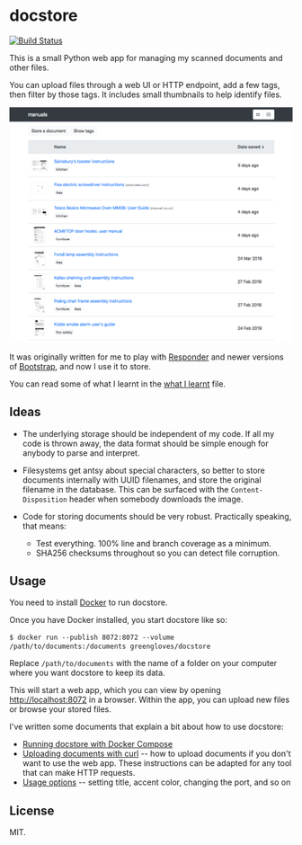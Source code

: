 # docstore

[![Build Status](https://dev.azure.com/alexwlchan/alexwlchan/_apis/build/status/alexwlchan.docstore?branchName=development)](https://dev.azure.com/alexwlchan/alexwlchan/_build/latest?definitionId=4&branchName=development)

This is a small Python web app for managing my scanned documents and other files.

You can upload files through a web UI or HTTP endpoint, add a few tags, then filter by those tags.
It includes small thumbnails to help identify files.

![](screenshot.png)

It was originally written for me to play with [Responder](https://github.com/kennethreitz/responder) and newer versions of [Bootstrap](https://getbootstrap.com/), and now I use it to store.

You can read some of what I learnt in the [what I learnt](what-i-learnt.md) file.



## Ideas

*   The underlying storage should be independent of my code.
    If all my code is thrown away, the data format should be simple enough for anybody to parse and interpret.

*   Filesystems get antsy about special characters, so better to store documents internally with UUID filenames, and store the original filename in the database.
    This can be surfaced with the `Content-Disposition` header when somebody downloads the image.

*   Code for storing documents should be very robust.  Practically speaking, that means:

    -   Test everything.  100% line and branch coverage as a minimum.
    -   SHA256 checksums throughout so you can detect file corruption.


## Usage

You need to install [Docker](https://hub.docker.com/search/?type=edition&offering=community) to run docstore.

Once you have Docker installed, you start docstore like so:

```console
$ docker run --publish 8072:8072 --volume /path/to/documents:/documents greengloves/docstore
```

Replace `/path/to/documents` with the name of a folder on your computer where you want docstore to keep its data.

This will start a web app, which you can view by opening <http://localhost:8072> in a browser.
Within the app, you can upload new files or browse your stored files.

I've written some documents that explain a bit about how to use docstore:

*   [Running docstore with Docker Compose](docs/docker-compose.md)
*   [Uploading documents with curl](docs/uploading-with-curl.md) -- how to upload documents if you don't want to use the web app.
    These instructions can be adapted for any tool that can make HTTP requests.
*   [Usage options](docs/usage.md) -- setting title, accent color, changing the port, and so on



## License

MIT.
